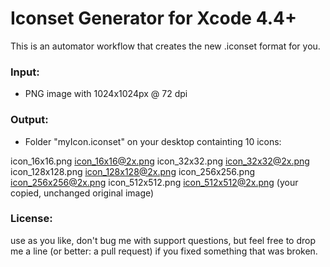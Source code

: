 # Iconset Generator for Xcode 4.4+ #

This is an automator workflow that creates the new .iconset format for you.

### Input: ###
- PNG image with 1024x1024px @ 72 dpi

### Output: ###
- Folder "myIcon.iconset" on your desktop containting 10 icons:

icon_16x16.png
icon_16x16@2x.png
icon_32x32.png
icon_32x32@2x.png
icon_128x128.png
icon_128x128@2x.png
icon_256x256.png
icon_256x256@2x.png
icon_512x512.png
icon_512x512@2x.png		(your copied, unchanged original image)


### License: ###
use as you like, don't bug me with support questions, but feel free to drop me a line (or better: a pull request) if you fixed something that was broken.

